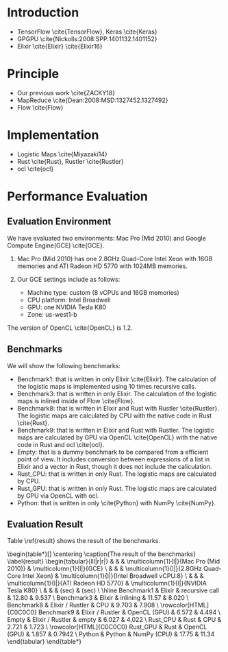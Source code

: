 # Introduction

* TensorFlow \cite{TensorFlow}, Keras \cite{Keras} 
* GPGPU \cite{Nickolls:2008:SPP:1401132.1401152}
* Elixir \cite{Elixir} \cite{Elixir16}

# Principle

* Our previous work \cite{ZACKY18}
* MapReduce \cite{Dean:2008:MSD:1327452.1327492}
* Flow \cite{Flow}

# Implementation

* Logistic Maps \cite{Miyazaki14}
* Rust \cite{Rust}, Rustler \cite{Rustler}
* ocl \cite{ocl}

# Performance Evaluation

## Evaluation Environment

We have evaluated two environments: Mac Pro (Mid 2010) and Google Compute Engine(GCE) \cite{GCE}. 

1. Mac Pro (Mid 2010) has one 2.8GHz Quad-Core Intel Xeon with 16GB memories and ATI Radeon HD 5770 with 1024MB memories. 

2. Our GCE settings include as follows:
	* Machine type: custom (8 vCPUs and 16GB memories)
	* CPU platform: Intel Broadwell
	* GPU: one NVIDIA Tesla K80
	* Zone: us-west1-b

The version of OpenCL \cite{OpenCL} is 1.2.

## Benchmarks

We will show the following benchmarks:

* Benchmark1: that is written in only Elixir \cite{Elixir}. The calculation of the logistic maps is implemented using 10 times recursive calls.
* Benchmark3: that is written in only Elixir. The calculation of the logistic maps is inlined inside of Flow \cite{Flow}. 
* Benchmark8: that is written in Elixir and Rust with Rustler \cite{Rustler}. The logistic maps are calculated by CPU with the native code in Rust \cite{Rust}.
* Benchmark9: that is written in Elixir and Rust with Rustler. The logistic maps are calculated by GPU via OpenCL \cite{OpenCL} with the native code in Rust and ocl \cite{ocl}.
* Empty: that is a dummy benchmark to be compared from a efficient point of view. It includes conversion between expressions of a list in Elixir and a vector in Rust, though it does not include the caliculation.
* Rust\_CPU: that is written in only Rust. The logistic maps are calculated by CPU.
* Rust\_GPU: that is written in only Rust. The logistic maps are calculated by GPU via OpenCL with ocl.
* Python: that is written in only \cite{Python} with NumPy \cite{NumPy}.

## Evaluation Result

Table \ref{result} shows the result of the benchmarks. 



\begin{table*}[]
\centering
\caption{The result of the benchmarks}
\label{result}
\begin{tabular}{lll|r|r|}
           &                  &              & \multicolumn{1}{l|}{Mac Pro (Mid 2010)} & \multicolumn{1}{l|}{GCE}              \\
           &                  &              & \multicolumn{1}{l|}{2.8GHz Quad-Core Intel Xeon} & \multicolumn{1}{l|}{Intel Broadwell vCPU:8}           \\
           &                  &              & \multicolumn{1}{l|}{ATI Radeon HD 5770} & \multicolumn{1}{l|}{NVIDIA Tesla K80} \\ 
           &                  &              &  (sec)        & (sec) \\ \hline
Benchmark1 & Elixir      & recursive call & 12.80              & 9.537            \\
Benchmark3 & Elixir      & inlining     & 11.57              & 8.020            \\
Benchmark8 & Elixir / Rustler & CPU          & 9.703              & 7.908            \\
\rowcolor[HTML]{C0C0C0} 
Benchmark9 & Elixir / Rustler & OpenCL (GPU) & 6.572              & 4.494            \\
Empty      & Elixir / Rustler & empty        & 6.027              & 4.022            \\
Rust\_CPU  & Rust        & CPU          & 2.721              & 1.723            \\
\rowcolor[HTML]{C0C0C0} 
Rust\_GPU  & Rust        & OpenCL (GPU) & 1.857              & 0.7942           \\
Python     & Python           & NumPy (CPU)  & 17.75              & 11.34          
\end{tabular}
\end{table*}